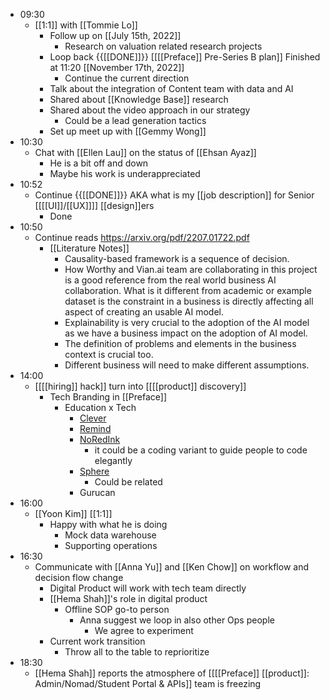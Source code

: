 - 09:30
    - [[1:1]] with [[Tommie Lo]]
        - Follow up on [[July 15th, 2022]]
            - Research on valuation related research projects
        - Loop back {{[[DONE]]}} [[[[Preface]] Pre-Series B plan]] Finished at 11:20 [[November 17th, 2022]]
            - Continue the current direction
        - Talk about the integration of Content team with data and AI
        - Shared about [[Knowledge Base]] research
        - Shared about the video approach in our strategy
            - Could be a lead generation tactics
        - Set up meet up with [[Gemmy Wong]]
- 10:30
    - Chat with [[Ellen Lau]] on the status of [[Ehsan Ayaz]]
        - He is a bit off and down
        - Maybe his work is underappreciated
- 10:52
    - Continue {{[[DONE]]}} AKA what is my [[job description]] for Senior [[[[UI]]/[[UX]]]] [[design]]ers
        - Done
- 10:50  
    - Continue reads https://arxiv.org/pdf/2207.01722.pdf  
        - [[Literature Notes]]
            - Causality-based framework is a sequence of decision.  
            - How Worthy and Vian.ai team are collaborating in this project is a good reference from the real world business AI collaboration. What is it different from academic or example dataset is the constraint in a business is directly affecting all aspect of creating an usable AI model.  
            - Explainability is very crucial to the adoption of the AI model as we have a business impact on the adoption of AI model.  
            - The definition of problems and elements in the business context is crucial too.
            - Different business will need to make different assumptions.
- 14:00
    - [[[[hiring]] hack]] turn into [[[[product]] discovery]]
        - Tech Branding in [[Preface]]
            - Education x Tech
                - [Clever](https://www.clever.com/)
                - [Remind](https://www.remind.com/)
                - [NoRedInk](https://www.noredink.com/)
                    - it could be a coding variant to guide people to code elegantly
                - [Sphere](https://www.getsphere.com/)
                    - Could be related
                - Gurucan
- 16:00
    - [[Yoon Kim]] [[1:1]]
        - Happy with what he is doing
            - Mock data warehouse
            - Supporting operations
- 16:30
    - Communicate with [[Anna Yu]] and [[Ken Chow]] on workflow and decision flow change
        - Digital Product will work with tech team directly
        - [[Hema Shah]]'s role in digital product
            - Offline SOP go-to person
                - Anna suggest we loop in also other Ops people
                    - We agree to experiment
        - Current work transition
            - Throw all to the table to reprioritize
- 18:30
    - [[Hema Shah]] reports the atmosphere of [[[[Preface]] [[product]]: Admin/Nomad/Student Portal & APIs]] team is freezing
